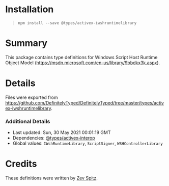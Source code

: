 # Installation
> `npm install --save @types/activex-iwshruntimelibrary`

# Summary
This package contains type definitions for Windows Script Host Runtime Object Model (https://msdn.microsoft.com/en-us/library/9bbdkx3k.aspx).

# Details
Files were exported from https://github.com/DefinitelyTyped/DefinitelyTyped/tree/master/types/activex-iwshruntimelibrary.

### Additional Details
 * Last updated: Sun, 30 May 2021 00:01:19 GMT
 * Dependencies: [@types/activex-interop](https://npmjs.com/package/@types/activex-interop)
 * Global values: `IWshRuntimeLibrary`, `ScriptSigner`, `WSHControllerLibrary`

# Credits
These definitions were written by [Zev Spitz](https://github.com/zspitz).
